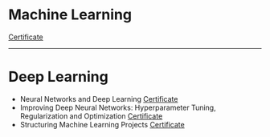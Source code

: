 # Machine Learning 
  [Certificate](https://www.coursera.org/account/accomplishments/certificate/HJ7BYQ84TC7G) <hr/>
# Deep Learning
  - Neural Networks and Deep Learning [Certificate](https://www.coursera.org/account/accomplishments/certificate/A3PKQSXUCXHK)
  - Improving Deep Neural Networks: Hyperparameter Tuning, Regularization and Optimization [Certificate](https://www.coursera.org/account/accomplishments/certificate/TNVXEJZUJBXT)
  - Structuring Machine Learning Projects [Certificate](https://www.coursera.org/account/accomplishments/certificate/LK9ZPP7SEXLP)
